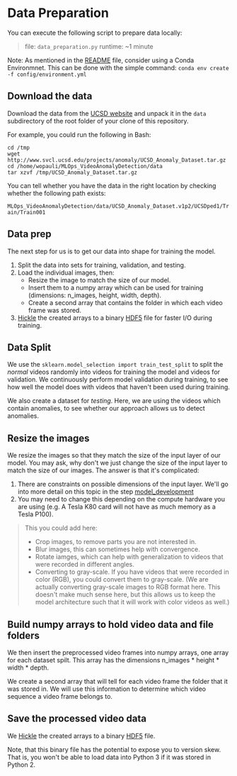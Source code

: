 # Data Preparation

You can execute the following script to prepare data locally:

> file: `data_preparation.py`
> runtime: ~1 minute

Note: As mentioned in the [README](../README.md) file, consider using a Conda Environmnet.  This can be done with the simple command: `conda env create -f config/environment.yml`

## Download the data

Download the data from the [UCSD website](http://www.svcl.ucsd.edu/projects/anomaly/dataset.htm) and unpack it in the `data` subdirectory of the root folder of your clone of this repository. 

For example, you could run the following in Bash:
```
cd /tmp
wget http://www.svcl.ucsd.edu/projects/anomaly/UCSD_Anomaly_Dataset.tar.gz
cd /home/wopauli/MLOps_VideoAnomalyDetection/data
tar xzvf /tmp/UCSD_Anomaly_Dataset.tar.gz
```

You can tell whether you have the data in the right location by checking whether the following path exists: 

``MLOps_VideoAnomalyDetection/data/UCSD_Anomaly_Dataset.v1p2/UCSDped1/Train/Train001``

## Data prep

The next step for us is to get our data into shape for training the model.

1. Split the data into sets for training, validation, and testing.
2. Load the individual images, then:
    - Resize the image to match the size of our model.
    - Insert them to a numpy array which can be used for training (dimensions: n_images, height, width, depth).
    - Create a second array that contains the folder in which each video frame was stored.
3. [Hickle](https://github.com/telegraphic/hickle) the created arrays to a binary [HDF5](https://en.wikipedia.org/wiki/Hierarchical_Data_Format) file for faster I/O during training.


## Data Split

We use the `sklearn.model_selection import train_test_split` to split the *normal* videos randomly into videos for training the model and videos for validation. We continuously perform model validation during training, to see how well the model does with videos that haven't been used during training.

We also create a dataset for *testing*. Here, we are using the videos which contain anomalies, to see whether our approach allows us to detect anomalies.

## Resize the images

We resize the images so that they match the size of the input layer of our model.  You may ask, why don't we just change the size of the input layer to match the size of our images.  The answer is that it's complicated:

1. There are constraints on possible dimensions of the input layer.  We'll go into more detail on this topic in the step [model_development](./model_development.md)
2. You may need to change this depending on the compute hardware you are using (e.g. A Tesla K80 card will not have as much memory as a Tesla P100).

> This you could add here:
> - Crop images, to remove parts you are not interested in.
> - Blur images, this can sometimes help with convergence.
> - Rotate iamges, which can help with generalization to videos that were recorded in different angles.
> - Converting to gray-scale. If you have videos that were recorded in color (RGB), you could convert them to gray-scale. (We are actually converting gray-scale images to RGB format here. This doesn't make much sense here, but this allows us to keep the model architecture such that it will work with color videos as well.)

## Build numpy arrays to hold video data and file folders

We then insert the preprocessed video frames into numpy arrays, one array for each dataset spilt.  This array has the dimensions n_images * height * width * depth.

We create a second array that will tell for each video frame the folder that it was stored in.  We will use this information to determine which video sequence a video frame belongs to.

## Save the processed video data

We [Hickle](https://github.com/telegraphic/hickle) the created arrays to a binary [HDF5](https://en.wikipedia.org/wiki/Hierarchical_Data_Format) file.

Note, that this binary file has the potential to expose you to version skew. That is, you won't be able to load data into Python 3 if it was stored in Python 2.